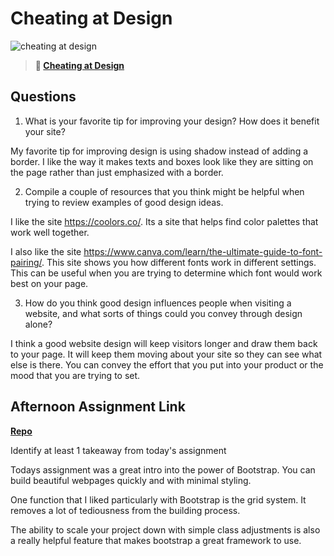 # Cheating at Design

![cheating at design](https://bcw.blob.core.windows.net/public/img/courses/5247609446691139)

> **📖 [Cheating at Design](https://codeworksacademy.com/fs-student-guide/resources/wk1/04-Cheating-at-Design)**

## Questions

1. What is your favorite tip for improving your design? How does it benefit your site?

My favorite tip for improving design is using shadow instead of adding a border. I like the way it makes texts and boxes look like they are sitting on the page rather than just emphasized with a border.

2. Compile a couple of resources that you think might be helpful when trying to review examples of good design ideas.

I like the site https://coolors.co/. Its a site that helps find color palettes that work well together.

I also like the site  https://www.canva.com/learn/the-ultimate-guide-to-font-pairing/. This site shows you how different fonts work in different settings. This can be useful when you are trying to determine which font would work best on your page.

3. How do you think good design influences people when visiting a website, and what sorts of things could you convey through design alone?

I think a good website design will keep visitors longer and draw them back to your page. It will keep them moving about your site so they can see what else is there. You can convey the effort that you put into your product or the mood that you are trying to set.

## Afternoon Assignment Link

**[Repo](https://github.com/Alexmquan/bootstrap_clone_site_2-22-23)**

Identify at least 1 takeaway from today's assignment

Todays assignment was a great intro into the power of Bootstrap. You can build beautiful webpages quickly and with minimal styling. 

One function that I liked particularly with Bootstrap is the grid system. It removes a lot of tediousness from the building process.

The ability to scale your project down with simple class adjustments is also a really helpful feature that makes bootstrap a great framework to use.